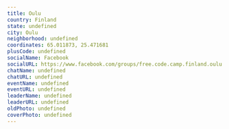 ```yaml
---
title: Oulu
country: Finland
state: undefined
city: Oulu
neighborhood: undefined
coordinates: 65.011873, 25.471681
plusCode: undefined
socialName: Facebook
socialURL: https://www.facebook.com/groups/free.code.camp.finland.oulu
chatName: undefined
chatURL: undefined
eventName: undefined
eventURL: undefined
leaderName: undefined
leaderURL: undefined
oldPhoto: undefined
coverPhoto: undefined
---
```

